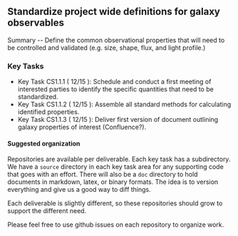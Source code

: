 ##  Standardize project wide definitions for galaxy observables

Summary -- Define the common observational properties that will need to be controlled and
validated (e.g. size, shape, flux, and light profile.)

### Key Tasks
* Key Task CS1.1.1 ( 12/15 ): Schedule and conduct a first meeting of interested parties to
identify the specific quantities that need to be standardized.
* Key Task CS1.1.2 ( 12/15 ): Assemble all standard methods for calculating identified
properties.
* Key Task CS1.1.3 ( 12/15 ): Deliver first version of document outlining galaxy properties
of interest (Confluence?).

#### Suggested organization
Repositories are available per deliverable.  Each key task has a subdirectory.
We have a `source` directory in each key task area for any supporting
code that goes with an effort.  There will also be a `doc` directory to hold documents in markdown,
latex, or binary formats.  The idea is to version everything and give us a good way to diff things.

Each deliverable is slightly different, so these repositories should grow to support the different need.

Please feel free to use github issues on each repository to organize work.
